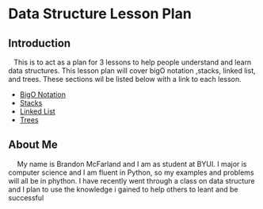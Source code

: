 # Data Structure Lesson Plan

## Introduction 
 &ensp; This is to act as a plan for 3 lessons to help people understand and learn data structures. This lesson plan will cover bigO notation ,stacks, linked list, and trees. These sections wil be listed below with a link to each lesson.  
+ [BigO Notation](https://github.com/Mototoe/Data_Structure_Lesson_Plan/blob/main/BigO%20Notation.md)
+ [Stacks]()
+ [Linked List]()
+ [Trees]()


## About Me
&emsp; My name is Brandon McFarland and I am as student at BYUI. I major is computer science and I am fluent in Python, so my examples and problems will all be in phython. I have recently went through a class on data structure and I plan to use the knowledge i gained to help others to leant and be successful
